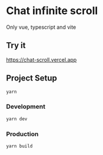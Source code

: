 # Chat infinite scroll

Only vue, typescript and vite

## Try it

https://chat-scroll.vercel.app

## Project Setup

```sh
yarn
```

### Development

```sh
yarn dev
```

### Production

```sh
yarn build
```
